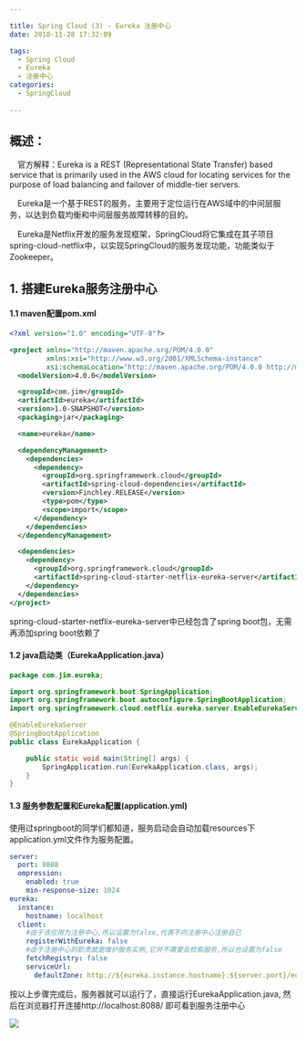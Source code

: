 ```yaml
---

title: Spring Cloud (3) - Eureka 注册中心
date: 2018-11-28 17:32:09

tags: 
  - Spring Cloud
  - Eureka
  - 注册中心
categories:
  - SpringCloud
  
---
```


## 概述：
&ensp;&ensp;官方解释：Eureka is a REST (Representational State Transfer) based service that is primarily used in the AWS cloud for locating services for the purpose of load balancing and failover of middle-tier servers.

&ensp;&ensp;Eureka是一个基于REST的服务，主要用于定位运行在AWS域中的中间层服务，以达到负载均衡和中间层服务故障转移的目的。

&ensp;&ensp;Eureka是Netflix开发的服务发现框架，SpringCloud将它集成在其子项目spring-cloud-netflix中，以实现SpringCloud的服务发现功能，功能类似于Zookeeper。

## 1. 搭建Eureka服务注册中心
  
####  1.1 maven配置pom.xml

```xml
<?xml version="1.0" encoding="UTF-8"?>

<project xmlns="http://maven.apache.org/POM/4.0.0"
         xmlns:xsi="http://www.w3.org/2001/XMLSchema-instance"
         xsi:schemaLocation="http://maven.apache.org/POM/4.0.0 http://maven.apache.org/xsd/maven-4.0.0.xsd">
  <modelVersion>4.0.0</modelVersion>

  <groupId>com.jim</groupId>
  <artifactId>eureka</artifactId>
  <version>1.0-SNAPSHOT</version>
  <packaging>jar</packaging>

  <name>eureka</name>

  <dependencyManagement>
    <dependencies>
      <dependency>
        <groupId>org.springframework.cloud</groupId>
        <artifactId>spring-cloud-dependencies</artifactId>
        <version>Finchley.RELEASE</version>
        <type>pom</type>
        <scope>import</scope>
      </dependency>
    </dependencies>
  </dependencyManagement>

  <dependencies>
    <dependency>
      <groupId>org.springframework.cloud</groupId>
      <artifactId>spring-cloud-starter-netflix-eureka-server</artifactId>
    </dependency>
  </dependencies>
</project>
```

spring-cloud-starter-netflix-eureka-server中已经包含了spring boot包，无需再添加spring boot依赖了

#### 1.2 java启动类（EurekaApplication.java）

```java
package com.jim.eureka;

import org.springframework.boot.SpringApplication;
import org.springframework.boot.autoconfigure.SpringBootApplication;
import org.springframework.cloud.netflix.eureka.server.EnableEurekaServer;

@EnableEurekaServer
@SpringBootApplication
public class EurekaApplication {

    public static void main(String[] args) {
        SpringApplication.run(EurekaApplication.class, args);
    }
}

```

#### 1.3 服务参数配置和Eureka配置(application.yml)
使用过springboot的同学们都知道，服务启动会自动加载resources下application.yml文件作为服务配置。

```yml
server:
  port: 8088
  ompression:
    enabled: true
    min-response-size: 1024
eureka:
  instance:
    hostname: localhost
  client:
    #由于该应用为注册中心,所以设置为false,代表不向注册中心注册自己
    registerWithEureka: false
    #由于注册中心的职责就是维护服务实例,它并不需要去检索服务,所以也设置为false
    fetchRegistry: false
    serviceUrl:
      defaultZone: http://${eureka.instance.hostname}:${server.port}/eureka/
```

按以上步骤完成后，服务器就可以运行了，直接运行EurekaApplication.java, 然后在浏览器打开连接http://localhost:8088/ 即可看到服务注册中心

<img src="../img/20484fc7aaf8e6ad.png"/>


